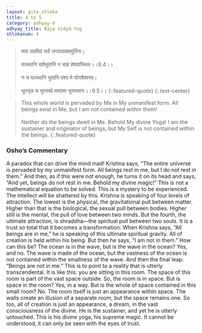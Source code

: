 ```yaml
---
layout: gita_shloka
title: 4 to 5
category: adhyay-9
adhyay_title: Rāja Vidyā Yog
shlokanum: 4
---
```


> मया ततमिदं सर्वं जगदव्यक्तमूर्तिना।<br><br>मत्स्थानि सर्वभूतानि न चाहं तेष्ववस्थितः।।9.4।।<br><br>न च मत्स्थानि भूतानि पश्य मे योगमैश्वरम्।<br><br>भूतभृन्न च भूतस्थो ममात्मा भूतभावनः।।9.5।।
{:.featured-quote} 
{:.text-center}

> This whole world is pervaded by Me in My unmanifest form. All beings exist in Me, but I am not contained within them!<br><br>Neither do the beings dwell in Me. Behold My divine Yoga! I am the sustainer and originator of beings, but My Self is not contained within the beings.
{:.featured-quote}

### Osho’s Commentary
A paradox that can drive the mind mad! Krishna says, “The entire universe is pervaded by my unmanifest form. All beings rest in me, but I do not rest in them.”
And then, as if this were not enough, he turns it on its head and says, “And yet, beings do not rest in me. Behold my divine magic!”
This is not a mathematical equation to be solved. This is a mystery to be experienced. The intellect will be shattered by this. Krishna is speaking of four levels of attraction. The lowest is the physical, the gravitational pull between matter. Higher than that is the biological, the sexual pull between bodies. Higher still is the mental, the pull of love between two minds. But the fourth, the ultimate attraction, is shraddha—the spiritual pull between two souls. It is a trust so total that it becomes a transformation.
When Krishna says, “All beings are in me,” he is speaking of this ultimate spiritual gravity. All of creation is held within his being. But then he says, “I am not in them.” How can this be? The ocean is in the wave, but is the wave in the ocean? Yes, and no. The wave is made of the ocean, but the vastness of the ocean is not contained within the smallness of the wave.
And then the final leap: “Beings are not in me.” This is to point to a reality that is utterly transcendental. It is like this: you are sitting in this room. The space of this room is part of the vast space outside. So, the room is in space. But is space in the room? Yes, in a way. But is the whole of space contained in this small room? No. The room itself is just an appearance within space. The walls create an illusion of a separate room, but the space remains one.
So too, all of creation is just an appearance, a dream, in the vast consciousness of the divine. He is the sustainer, and yet he is utterly untouched. This is his divine yoga, his supreme magic. It cannot be understood, it can only be seen with the eyes of trust.

